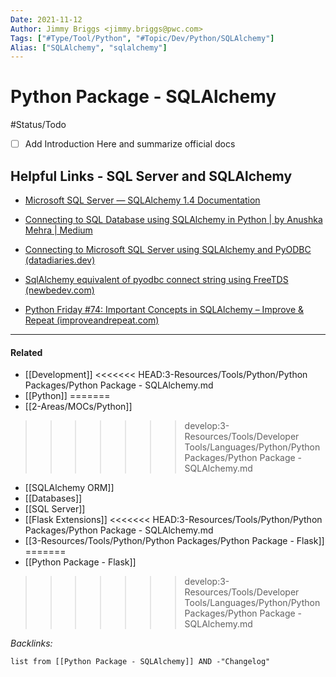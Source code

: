 ```yaml
---
Date: 2021-11-12
Author: Jimmy Briggs <jimmy.briggs@pwc.com>
Tags: ["#Type/Tool/Python", "#Topic/Dev/Python/SQLAlchemy"]
Alias: ["SQLAlchemy", "sqlalchemy"]
---
```


# Python Package - SQLAlchemy

#Status/Todo 
- [ ] Add Introduction Here and summarize official docs

## Helpful Links - SQL Server and SQLAlchemy

- [Microsoft SQL Server — SQLAlchemy 1.4 Documentation](https://docs.sqlalchemy.org/en/14/dialects/mssql.html)

- [Connecting to SQL Database using SQLAlchemy in Python | by Anushka Mehra | Medium](https://medium.com/@anushkamehra16/connecting-to-sql-database-using-sqlalchemy-in-python-2be2cf883f85)

- [Connecting to Microsoft SQL Server using SQLAlchemy and PyODBC (datadiaries.dev)](https://datadiaries.dev/connecting-to-microsoft-sql-server-using-sqlalchemy-and-pyodbc)

- [SqlAlchemy equivalent of pyodbc connect string using FreeTDS (newbedev.com)](https://newbedev.com/sqlalchemy-equivalent-of-pyodbc-connect-string-using-freetds)

- [Python Friday #74: Important Concepts in SQLAlchemy – Improve & Repeat (improveandrepeat.com)](https://improveandrepeat.com/2021/06/python-friday-74-important-concepts-in-sqlalchemy/)

***

#### Related

- [[Development]]
<<<<<<< HEAD:3-Resources/Tools/Python/Python Packages/Python Package - SQLAlchemy.md
- [[Python]]
=======
- [[2-Areas/MOCs/Python]]
>>>>>>> develop:3-Resources/Tools/Developer Tools/Languages/Python/Python Packages/Python Package - SQLAlchemy.md
- [[SQLAlchemy ORM]]
- [[Databases]]
- [[SQL Server]]
- [[Flask Extensions]]
<<<<<<< HEAD:3-Resources/Tools/Python/Python Packages/Python Package - SQLAlchemy.md
- [[3-Resources/Tools/Python/Python Packages/Python Package - Flask]]
=======
- [[Python Package - Flask]]
>>>>>>> develop:3-Resources/Tools/Developer Tools/Languages/Python/Python Packages/Python Package - SQLAlchemy.md


*Backlinks:*

```dataview
list from [[Python Package - SQLAlchemy]] AND -"Changelog"
```